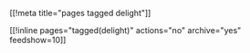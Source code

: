 [[!meta title="pages tagged delight"]]

[[!inline pages="tagged(delight)" actions="no" archive="yes"
feedshow=10]]
